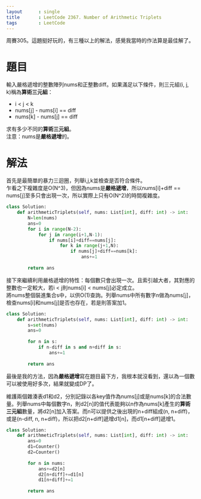 ```yaml
--- 
layout      : single
title       : LeetCode 2367. Number of Arithmetic Triplets
tags        : LeetCode
---
```

周賽305。這題挺好玩的，有三種以上的解法，感覺我當時的作法算是最佳解了。  

# 題目
輸入嚴格遞增的整數陣列nums和正整數diff。如果滿足以下條件，則三元組(i, j, k)稱為**算術三元組**：  
- i < j < k  
- nums[j] - nums[i] == diff  
- nums[k] - nums[j] == diff  

求有多少不同的**算術三元組**。  
注意：nums是**嚴格遞增**的。  

# 解法
首先是最簡單的暴力三迴圈，列舉i,j,k並檢查是否符合條件。  
乍看之下複雜度是O(N^3)，但因為nums是**嚴格遞增**，所以nums[i]+diff == nums[j]至多只會出現一次，所以實際上只有O(N^2)的時間複雜度。  

```python
class Solution:
    def arithmeticTriplets(self, nums: List[int], diff: int) -> int:
        N=len(nums)
        ans=0
        for i in range(N-2):
            for j in range(i+1,N-1):
                if nums[i]+diff==nums[j]:
                    for k in range(j+1,N):
                        if nums[j]+diff==nums[k]:
                            ans+=1
                            
        return ans
```

接下來繼續利用嚴格遞增的特性：每個數只會出現一次。且索引越大者，其對應的整數也一定較大，若i < j則nums[i] < nums[j]必定成立。  
將nums整個裝進集合s中，以供O(1)查詢。列舉nums中所有數字n做為nums[j]，檢查nums[i]和nums[j]是否也存在，若是則答案加1。  

```python
class Solution:
    def arithmeticTriplets(self, nums: List[int], diff: int) -> int:
        s=set(nums)
        ans=0
        
        for n in s:
            if n-diff in s and n+diff in s:
                ans+=1
                
        return ans
```

最後是我的方法，因為**嚴格遞增**寫在題目最下方，我根本就沒看到，還以為一個數可以被使用好多次，結果就變成DP了。  

維護兩個雜湊表d1和d2，分別記錄以各key值作為nums[j]或是nums[k]的合法數量。列舉nums中每個數字n，則d2[n]的值代表能夠以n作為nums[k]產生的**算術三元組**數量，將d2[n]加入答案。而n可以提供之後出現的n+diff組成(n, n+diff)，或是(n-diff, n, n+diff)，所以把d2[n+diff]遞增d1[n]，而d1[n+diff]遞增1。  

```python
class Solution:
    def arithmeticTriplets(self, nums: List[int], diff: int) -> int:
        ans=0
        d1=Counter()
        d2=Counter()
        
        for n in nums:
            ans+=d2[n]
            d2[n+diff]+=d1[n]
            d1[n+diff]+=1
        
        return ans
```

